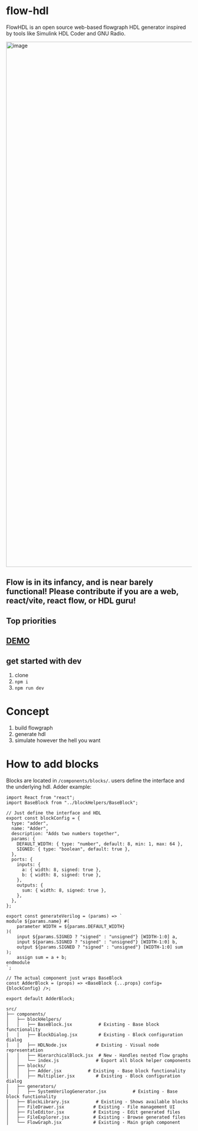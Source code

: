 # flow-hdl

FlowHDL is an open source web-based flowgraph HDL generator inspired by tools like Simulink HDL Coder and GNU Radio.

<img width="1426" alt="image" src="https://github.com/user-attachments/assets/132b4761-7b5d-4200-99e4-01feb3d161c8" />

## Flow is in its infancy, and is near barely functional! Please contribute if you are a web, react/vite, react flow, or HDL guru!

## Top priorities

## [DEMO](https://flow-hdl.netlify.app)

## get started with dev

1. clone
2. `npm i`
3. `npm run dev`

# Concept

1. build flowgraph
2. generate hdl
3. simulate however the hell you want

# How to add blocks

Blocks are located in `/components/blocks/`. users define the interface and the underlying hdl. Adder example:

```
import React from "react";
import BaseBlock from "../blockHelpers/BaseBlock";

// Just define the interface and HDL
export const blockConfig = {
  type: "adder",
  name: "Adder",
  description: "Adds two numbers together",
  params: {
    DEFAULT_WIDTH: { type: "number", default: 8, min: 1, max: 64 },
    SIGNED: { type: "boolean", default: true },
  },
  ports: {
    inputs: {
      a: { width: 8, signed: true },
      b: { width: 8, signed: true },
    },
    outputs: {
      sum: { width: 8, signed: true },
    },
  },
};

export const generateVerilog = (params) => `
module ${params.name} #(
    parameter WIDTH = ${params.DEFAULT_WIDTH}
)(
    input ${params.SIGNED ? "signed" : "unsigned"} [WIDTH-1:0] a,
    input ${params.SIGNED ? "signed" : "unsigned"} [WIDTH-1:0] b,
    output ${params.SIGNED ? "signed" : "unsigned"} [WIDTH-1:0] sum
);
    assign sum = a + b;
endmodule
`;

// The actual component just wraps BaseBlock
const AdderBlock = (props) => <BaseBlock {...props} config={blockConfig} />;

export default AdderBlock;
```

```
src/
├── components/
│   ├── blockHelpers/
│   │   ├── BaseBlock.jsx          # Existing - Base block functionality
│   │   ├── BlockDialog.jsx        # Existing - Block configuration dialog
│   │   ├── HDLNode.jsx           # Existing - Visual node representation
│   │   ├── HierarchicalBlock.jsx  # New - Handles nested flow graphs
│   │   └── index.js              # Export all block helper components
│   ├── blocks/
│   │   ├── Adder.jsx          # Existing - Base block functionality
│   │   ├── Multiplier.jsx        # Existing - Block configuration dialog
│   ├── generators/
│   │   ├── SystemVerilogGenerator.jsx          # Existing - Base block functionality
│   ├── BlockLibrary.jsx          # Existing - Shows available blocks
│   ├── FileDrawer.jsx           # Existing - File management UI
│   ├── FileEditor.jsx           # Existing - Edit generated files
│   ├── FileExplorer.jsx         # Existing - Browse generated files
│   └── FlowGraph.jsx            # Existing - Main graph component
```
